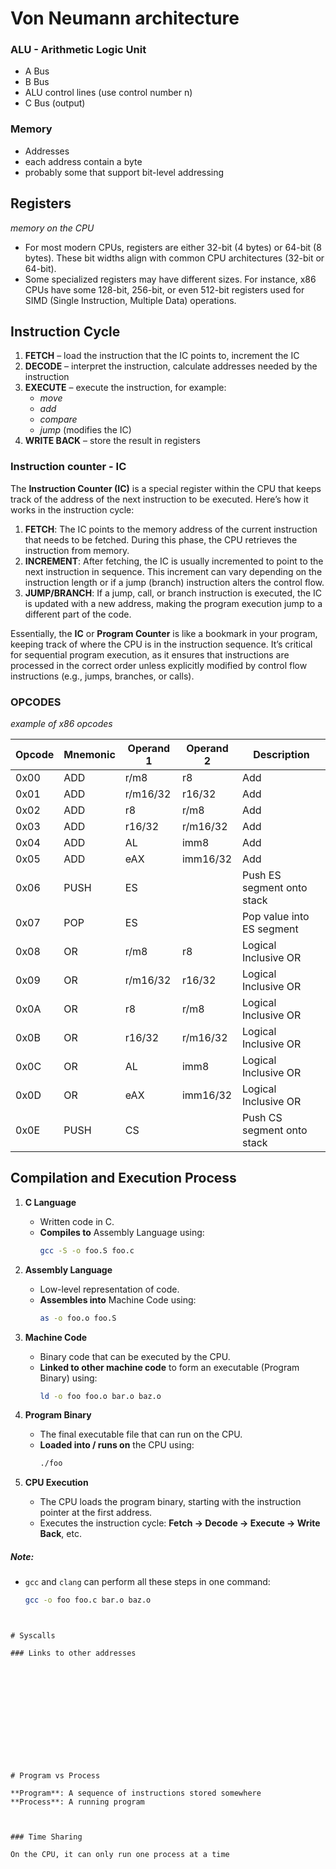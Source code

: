 # Von Neumann architecture 

### ALU - Arithmetic Logic Unit
- A Bus
- B Bus
- ALU control lines (use control number n)
- C Bus (output)

### Memory
- Addresses
- each address contain a byte
- probably some that support bit-level addressing

## Registers
*memory on the CPU*
- For most modern CPUs, registers are either 32-bit (4 bytes) or 64-bit (8 bytes). These bit widths align with common CPU architectures (32-bit or 64-bit).
- Some specialized registers may have different sizes. For instance, x86 CPUs have some 128-bit, 256-bit, or even 512-bit registers used for SIMD (Single Instruction, Multiple Data) operations.

## Instruction Cycle

1. **FETCH** – load the instruction that the IC points to, increment the IC
2. **DECODE** – interpret the instruction, calculate addresses needed by the instruction
3. **EXECUTE** – execute the instruction, for example:
   - $move$
   - $add$
   - $compare$
   - $jump$ (modifies the IC)
4. **WRITE BACK** – store the result in registers

### Instruction counter - IC
The **Instruction Counter (IC)** is a special register within the CPU that keeps track of the address of the next instruction to be executed. Here’s how it works in the instruction cycle:

1. **FETCH**: The IC points to the memory address of the current instruction that needs to be fetched. During this phase, the CPU retrieves the instruction from memory.
2. **INCREMENT**: After fetching, the IC is usually incremented to point to the next instruction in sequence. This increment can vary depending on the instruction length or if a jump (branch) instruction alters the control flow.
3. **JUMP/BRANCH**: If a jump, call, or branch instruction is executed, the IC is updated with a new address, making the program execution jump to a different part of the code.

Essentially, the **IC** or **Program Counter** is like a bookmark in your program, keeping track of where the CPU is in the instruction sequence. It’s critical for sequential program execution, as it ensures that instructions are processed in the correct order unless explicitly modified by control flow instructions (e.g., jumps, branches, or calls).

### OPCODES
*example of x86 opcodes*

| Opcode | Mnemonic | Operand 1 | Operand 2 | Description                |
| ------ | -------- | --------- | --------- | -------------------------- |
| 0x00   | ADD      | r/m8      | r8        | Add                        |
| 0x01   | ADD      | r/m16/32  | r16/32    | Add                        |
| 0x02   | ADD      | r8        | r/m8      | Add                        |
| 0x03   | ADD      | r16/32    | r/m16/32  | Add                        |
| 0x04   | ADD      | AL        | imm8      | Add                        |
| 0x05   | ADD      | eAX       | imm16/32  | Add                        |
| 0x06   | PUSH     | ES        |           | Push ES segment onto stack |
| 0x07   | POP      | ES        |           | Pop value into ES segment  |
| 0x08   | OR       | r/m8      | r8        | Logical Inclusive OR       |
| 0x09   | OR       | r/m16/32  | r16/32    | Logical Inclusive OR       |
| 0x0A   | OR       | r8        | r/m8      | Logical Inclusive OR       |
| 0x0B   | OR       | r16/32    | r/m16/32  | Logical Inclusive OR       |
| 0x0C   | OR       | AL        | imm8      | Logical Inclusive OR       |
| 0x0D   | OR       | eAX       | imm16/32  | Logical Inclusive OR       |
| 0x0E   | PUSH     | CS        |           | Push CS segment onto stack |


## Compilation and Execution Process

1. **C Language**  
   - Written code in C.
   - **Compiles to** Assembly Language using:
     ```bash
     gcc -S -o foo.S foo.c
     ```

2. **Assembly Language**  
   - Low-level representation of code.
   - **Assembles into** Machine Code using:
     ```bash
     as -o foo.o foo.S
     ```

3. **Machine Code**  
   - Binary code that can be executed by the CPU.
   - **Linked to other machine code** to form an executable (Program Binary) using:
     ```bash
     ld -o foo foo.o bar.o baz.o
     ```

4. **Program Binary**  
   - The final executable file that can run on the CPU.
   - **Loaded into / runs on** the CPU using:
     ```bash
     ./foo
     ```

5. **CPU Execution**  
   - The CPU loads the program binary, starting with the instruction pointer at the first address.
   - Executes the instruction cycle: **Fetch → Decode → Execute → Write Back**, etc.

##### Note:
- `gcc` and `clang` can perform all these steps in one command:
  ```bash
  gcc -o foo foo.c bar.o baz.o
```


# Syscalls

### Links to other addresses













# Program vs Process

**Program**: A sequence of instructions stored somewhere
**Process**: A running program



### Time Sharing

On the CPU, it can only run one process at a time